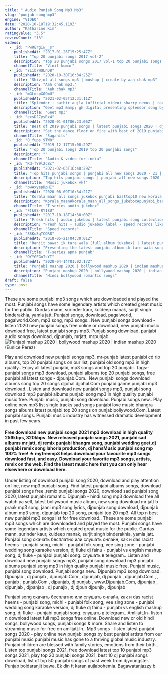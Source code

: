```yaml
---
title: " Audio Punjab Song Mp3 Mp3"
slug: "punjab-song-mp3"
engine: "VIDEO"
date: "2020-10-18T19:32:45.119Z"
author: "Katharine Kim"
ratingValue: "3.5"
reviewCount: "13"
videos:
  - _id: "PwRErgIw__s"
    publishedAt: "2017-01-26T15:25:47Z"
    title: "Top 20 punjabi songs 2017 vol-2"
    description: "Top 20 punjabi songs 2017 vol-1 top 20 punjabi songs 2017 vol-3"
    channelTitle: "Vinit kumar"
  - _id: "YLib7WQLnD8"
    publishedAt: "2020-10-30T16:34:25Z"
    title: "Shivjot all songs mp3 | mushup | create by aah chak mp3"
    description: "Aah chak mp3."
    channelTitle: "Aah chak mp3"
  - _id: "mGLocpX09mU"
    publishedAt: "2021-02-05T12:31:11Z"
    title: "Splendor : satbir aujla (official video) sharry nexus | rav dhillon| latest punjabi songs | geet mp3"
    description: "Geet mp3 &amp; gk digital presenting splendor song by satbir aujla make sure you will like it and spread it as much as you can. Subscribe to our channel for"
    channelTitle: "Geet mp3"
  - _id: "exsDJ7ysRx4"
    publishedAt: "2020-01-01T06:23:06Z"
    title: "Best of 2019 punjabi songs | latest punjabi songs 2020 | dj party songs | audio jukebox | saga music"
    description: "Set the dance floor on fire with best of 2019 punjabi songs dj non stop punjabi songs 2019 by jordan sandhu, sidhu moose wala, bohemia, badshah,"
    channelTitle: "Sagahits"
  - _id: "0_fups_9TW8"
    publishedAt: "2019-12-17T15:08:29Z"
    title: "Top 20 punjabi songs 2019 top 20 punjabi songs"
    description: ""
    channelTitle: "Audio & video for india"
  - _id: "Kd-fY9l2cBc"
    publishedAt: "2021-02-03T16:48:29Z"
    title: "Top hits punjabi songs | punjabi all new songs 2020 - 21 | hits love songs | music jukebox vkf"
    description: "Top hits punjabi songs | punjabi all new songs 2020 - 21 | hits love songs | music jukebox vkf"
    channelTitle: "Music jukebox vkf"
  - _id: "pwAxyepDpHI"
    publishedAt: "2020-06-09T10:34:21Z"
    title: "Korala maan all songs jukebox punjabi basttop10 new korala maan all audio jukebox 2020"
    description: "Korala_maan#korala_maan_all_songs_jukebox#punjabi_bast_top10_audio_jukebox_2020#karola_maan_audio_jukebox# my youtube channel subscribe"
    channelTitle: "T series audio jukebox"
  - _id: "Ffk0S-RY18U"
    publishedAt: "2017-10-18T14:30:00Z"
    title: "Fresh hits | audio jukebox | latest punjabi song collection 2017 | speed records"
    description: "Fresh hits - audio jukebox label - speed records like || share || spread || love enjoy &amp; stay connected with us! ▻ subscribe to speed records"
    channelTitle: "Speed records"
  - _id: "8SKuSqTCQR8"
    publishedAt: "2018-05-21T04:30:01Z"
    title: "Ranjit bawa: ik tare wala (full album jukebox) | latest punjabi songs 2018 | t-series"
    description: "Presenting the latest punjabi album ik tare wala sung by ranjit bawa. The music of the album is given by millind gaba, beat minister, jassi x, deasi routz, nick"
    channelTitle: "T-series apna punjab"
  - _id: "OYYGFGoIsYI"
    publishedAt: "2020-04-14T01:02:17Z"
    title: "Punjabi mashup 2020 | bollywood mashup 2020 | indian mashup 2020"
    description: "Punjabi mashup 2020 | bollywood mashup 2020 | indian mashup 2020 aspl5850 hello! thanks for supporting hindi bollywood"
    channelTitle: "Hindi bollywood romantic songs"
draft: false
type: post
---
```


These are some punjabi mp3 songs which are downloaded and played the most. Punjabi songs have some legendary artists which created great music for the public. Gurdas mann, surinder kaur, kuldeep manak, surjit singh binderakhia, yamla jatt. Punjabi songs, download, pagalworld, pagalworld.Com, mp3 song, mp3 songs.. New punjabi songs download - listen 2020 new punjabi songs free online or download, new punjabi music download free, latest punjabi songs mp3. Punjab song download, punjabi audio songs download, djpunjab, mrjatt, mrpunjab.
![Punjabi mashup 2020 | bollywood mashup 2020 | indian mashup 2020 (Eunice Perez)](https://i.ytimg.com/vi/OYYGFGoIsYI/hqdefault.jpg "Punjabi mashup 2020 | bollywood mashup 2020 | indian mashup 2020 (Frederick McCarthy)")

Play and download new punjabi songs mp3, mr-punjab latest punjabi cd rip albums, top 20 punjabi songs on our list, punjabi old song mp3 in high quality.. Enjoy all latest punjabi, mp3 songs and top 20 punjabi. Tags:- punjabi songs mp3 download, punjabi albums top 20 punjabi songs, free punjabi all latest songs - djpunjab.Com.. New punjabi songs download albums song top 20 songs djjohal djjohal.Com punjabi ganne punjabi mp3 download.. Listen and download new punjabi songs mp3, punjabi song download mp3 punjabi albums punjabi song mp3 in high quality punjabi music free. Punjabi music, punjabi song download. Punjabi songs new.. Play online new mp3 list single tracks sad songs punjabi love music bhangra songs albums latest punjabi top 20 songs on punjabipollywood.Com. Latest punjabi songs. Punjabi music industry has witnessed dramatic development in past few years.
<!--inArticleAds-->

<!--galleryOne-->

#### Free download new punjabi songs 2021 mp3 download in high quality 256kbps, 320kbps. New released punjabi songs 2021, punjabi sad albums mr jatt, dj remix punjabi bhangra song, punjabi wedding geet,dj punjabi remix song lahoria production, dj hansMusic punjabi song mp 100% free! ★ myfreemp3 helps download your favourite mp3 songs download fast, and easy. Download your favorite mp3 songs, artists, remix on the web. Find the latest music here that you can only hear elsewhere or download here.
<!--inArticleAds-->

<!--galleryTwo-->

Under listing of download punjabi song 2020, download and play attention on line, new mp3 punjabi song. Find latest punjabi albums songs, download punjabi songs free ,remix punjabi songs 2020, download sad punjabi song 2020, latest punjabi romantic. Djpunjab - hindi song mp3 download free all watch ya self, latest bollywood music album, new song download mr jatt b praak mp3 song, jaani mp3 song lyrics, djpunjab song download, djpunjab album mp3 song, djpunjab top 20 song, punjabi top 20 mp3. All top n best new punjabi mp3 songs list for free download.. These are some punjabi mp3 songs which are downloaded and played the most. Punjabi songs have some legendary artists which created great music for the public. Gurdas mann, surinder kaur, kuldeep manak, surjit singh binderakhia, yamla jatt. Punjabi song cкачать бесплатно или слушать онлайн, как и das racist heems - punjabi song, michi - punjabi folk song, vee sing zone - punjabi wedding song karaoke version, dj fluke dj fainu - punjabi vs english mashup song, dj fluke - punjabi punjabi song. слушать в telegram.. Listen and download new punjabi songs mp3, punjabi song download mp3 punjabi albums punjabi song mp3 in high quality punjabi music free. Punjabi music, punjabi song download. Punjabi songs new.. Djpunjab mp3 song download. Djpunjab , dj punjab , djpunjab.Com , djpunjab, dj punjab , djpunjab.Com , , punjab , punjab.Com , djpunjab, dj punjab , www.Djpunjab.Com, djpunjab , djpunjab , djpanjab , dj punajb , dj djpun djpunjb , djpunjab
<!--galleryThree-->

Punjabi song cкачать бесплатно или слушать онлайн, как и das racist heems - punjabi song, michi - punjabi folk song, vee sing zone - punjabi wedding song karaoke version, dj fluke dj fainu - punjabi vs english mashup song, dj fluke - punjabi punjabi song. слушать в telegram.. Amlijatt.In- listen n download latest full mp3 songs free online. Download new or old hindi songs, bollywood songs, punjabi songs &amp; more. Share and listen to streaming music for free on amlijatt.In.. Mp3 songs - listen latest punjabi songs 2020 - play online new punjabi songs by best punjabi artists from our punjabi music punjabi music has gone to a thriving global music industry. Punjabi children are blessed with family stories, emotions from their birth.. Listen top punjabi songs 2021, free download latest top 10 punjabi mp3 songs 2021, play top 20 punjabi songs 2021, best 10 dj punjabi songs download, list of top 50 punjabi songs of past week from djyoungster. Punjab boldaranjit bawa. Ek din ft karan aujlabohemia. Bagawatanjazzy b.